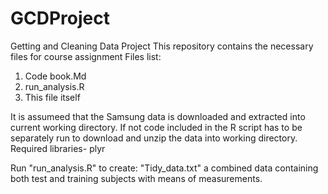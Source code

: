 # GCDProject
Getting and Cleaning Data Project
This repository contains the necessary files for course assignment
Files list:
1. Code book.Md
2. run_analysis.R
3. This file itself 

It is assumeed that the Samsung data is downloaded and extracted into current working directory. If not code included in the R script has to be separately run to download and unzip the data into working directory.
Required libraries- plyr

Run "run_analysis.R" to create:
"Tidy_data.txt" a combined data containing both test and training subjects with means of measurements. 
